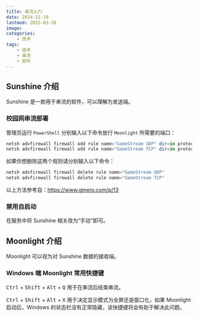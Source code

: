 ```yaml
---
title: 串流入门
date: 2024-12-10
lastmod: 2025-03-18
image: 
categories:
    - 技术
tags:
    - 技术
    - 串流
    - 软件
---
```


## Sunshine 介绍

Sunshine 是一款用于串流的软件，可以理解为发送端。

### 校园网串流部署

管理员运行 `PowerShell` 分别输入以下命令放行 `Moonlight` 所需要的端口：

```powershell
netsh advfirewall firewall add rule name="GameStream UDP" dir=in protocol=udp localport=5353,47998-48010 action=allow
netsh advfirewall firewall add rule name="GameStream TCP" dir=in protocol=tcp localport=47984,47989,48010 action=allow
```

如果你想删除这两个规则请分别输入以下命令：

```powershell
netsh advfirewall firewall delete rule name="GameStream UDP"
netsh advfirewall firewall delete rule name="GameStream TCP"
```

以上方法参考自：<https://www.gmero.com/p/13>

### 禁用自启动

在服务中将 Sunshine 相关改为“手动”即可。

## Moonlight 介绍

Moonlight 可以视为对 Sunshine 数据的接收端。

### Windows 端 Moonlight 常用快捷键

<kbd>Ctrl</kbd> + <kbd>Shift</kbd> + <kbd>Alt</kbd> + <kbd>Q</kbd> 用于在串流后结束串流。

<kbd>Ctrl</kbd> + <kbd>Shift</kbd> + <kbd>Alt</kbd> + <kbd>X</kbd> 用于决定显示模式为全屏还是窗口化，如果 Moonlight 启动后，Windows 的状态栏没有正常隐藏，该快捷键将会有助于解决此问题。
